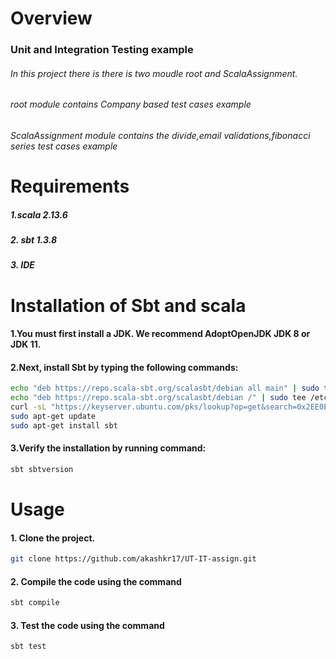 # Overview

### Unit and Integration Testing example 
###### In this project there is there is two moudle root and ScalaAssignment.
###### root module contains Company based test cases example 
###### ScalaAssignment module contains the divide,email validations,fibonacci series test cases example

# Requirements
##### 1.scala 2.13.6
##### 2. sbt 1.3.8
##### 3. IDE


# Installation of Sbt and scala
#### 1.You must first install a JDK. We recommend AdoptOpenJDK JDK 8 or JDK 11.

#### 2.Next, install Sbt by typing the following commands:

```bash
echo "deb https://repo.scala-sbt.org/scalasbt/debian all main" | sudo tee /etc/apt/sources.list.d/sbt.list
echo "deb https://repo.scala-sbt.org/scalasbt/debian /" | sudo tee /etc/apt/sources.list.d/sbt_old.list
curl -sL "https://keyserver.ubuntu.com/pks/lookup?op=get&search=0x2EE0EA64E40A89B84B2DF73499E82A75642AC823" | sudo apt-key add
sudo apt-get update
sudo apt-get install sbt
```
#### 3.Verify the installation by running command:
```bash
sbt sbtversion
```

# Usage

#### 1. Clone the project.
```bash
git clone https://github.com/akashkr17/UT-IT-assign.git
```
#### 2. Compile the code using the command
```bash
sbt compile
```

#### 3. Test the code using the command
```bash
sbt test
```
